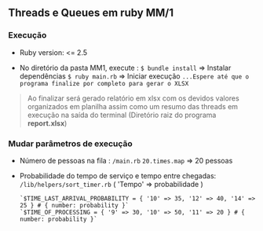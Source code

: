 
## Threads e Queues em ruby MM/1

### Execução

- Ruby version: <= 2.5

- No diretório da pasta MM1, execute :
	`$ bundle install` => Instalar dependências
	`$ ruby main.rb`     => Iniciar execução
	`...Espere até que o programa finalize por completo para gerar o XLSX`
	
> Ao finalizar  será gerado relatório em xlsx com os devidos valores organizados em planilha assim como um resumo das threads em execução na saída do terminal 
> (Diretório raiz do programa **report.xlsx**)

### Mudar parâmetros de execução
- Número de pessoas na fila : `/main.rb` 
	`20.times.map`  => 20 pessoas
	
- Probabilidade do tempo de serviço e tempo entre chegadas: `/lib/helpers/sort_timer.rb`
	 ( 'Tempo' => probabilidade )
	 
      `$TIME_LAST_ARRIVAL_PROBABILITY = { '10' => 35, '12' => 40, '14' => 25 } # { number: probability }`
      `$TIME_OF_PROCESSING = { '9' => 30, '10' => 50, '11' => 20 } # { number: probability }`
	